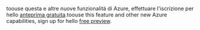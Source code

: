 <span data-ttu-id="12392-101">toouse questa e altre nuove funzionalità di Azure, effettuare l'iscrizione per hello [anteprima gratuita](https://account.windowsazure.com/PreviewFeatures).</span><span class="sxs-lookup"><span data-stu-id="12392-101">toouse this feature and other new Azure capabilities, sign up for hello [free preview](https://account.windowsazure.com/PreviewFeatures).</span></span>

